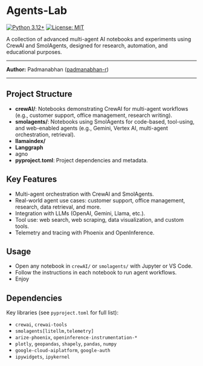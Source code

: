 # Agents-Lab

[![Python 3.12+](https://img.shields.io/badge/python-3.12%2B-blue.svg)](https://www.python.org/downloads/release/python-3120/) [![License: MIT](https://img.shields.io/badge/License-MIT-yellow.svg)](https://opensource.org/licenses/MIT)

A collection of advanced multi-agent AI notebooks and experiments using CrewAI and SmolAgents, designed for research, automation, and educational purposes.

---

**Author:** Padmanabhan  ([padmanabhan-r](https://github.com/padmanabhan-r))

---

## Project Structure

- **crewAI/**: Notebooks demonstrating CrewAI for multi-agent workflows (e.g., customer support, office management, research writing).
- **smolagents/**: Notebooks using SmolAgents for code-based, tool-using, and web-enabled agents (e.g., Gemini, Vertex AI, multi-agent orchestration, retrieval).
- **llamaindex/**
- **Langgraph**
- agno
- **pyproject.toml**: Project dependencies and metadata.

## Key Features

- Multi-agent orchestration with CrewAI and SmolAgents.
- Real-world agent use cases: customer support, office management, research, data retrieval, and more.
- Integration with LLMs (OpenAI, Gemini, Llama, etc.).
- Tool use: web search, web scraping, data visualization, and custom tools.
- Telemetry and tracing with Phoenix and OpenInference.


## Usage

- Open any notebook in `crewAI/` or `smolagents/` with Jupyter or VS Code.
- Follow the instructions in each notebook to run agent workflows.
- Enjoy

## Dependencies

Key libraries (see `pyproject.toml` for full list):

- `crewai`, `crewai-tools`
- `smolagents[litellm,telemetry]`
- `arize-phoenix`, `openinference-instrumentation-*`
- `plotly`, `geopandas`, `shapely`, `pandas`, `numpy`
- `google-cloud-aiplatform`, `google-auth`
- `ipywidgets`, `ipykernel`
